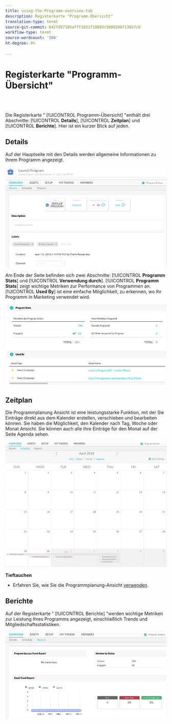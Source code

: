 ```yaml
---
title: using-the-Programm-overview-tab
description: Registerkarte "Programm-Übersicht"
translation-type: tm+mt
source-git-commit: 642fd57105afff1031f18883c5809206f136b7c6
workflow-type: tm+mt
source-wordcount: '168'
ht-degree: 0%

---
```



# Registerkarte &quot;Programm-Übersicht&quot;

<br> 

Die Registerkarte &quot; [!UICONTROL Programm-Übersicht] &quot;enthält drei Abschnitte: [!UICONTROL **Details**], [!UICONTROL **Zeitplan**] und [!UICONTROL **Berichte**]. Hier ist ein kurzer Blick auf jeden.

## Details

Auf der Hauptseite mit den Details werden allgemeine Informationen zu Ihrem Programm angezeigt.

![Bild eins](/help/sky/assets/programs/using-the-program-overview-tab/using-the-program-overview-tab-1.png)

Am Ende der Seite befinden sich zwei Abschnitte: [!UICONTROL **Programm Stats**] und [!UICONTROL **Verwendung durch**]. [!UICONTROL **Programm Stats**] zeigt wichtige Metriken zur Performance von Programmen an. [!UICONTROL **Used By**] ist eine einfache Möglichkeit, zu erkennen, wo Ihr Programm in Marketing verwendet wird.

![Bild zwei](/help/sky/assets/programs/using-the-program-overview-tab/using-the-program-overview-tab-2.png)

## Zeitplan

Die Programmplanung Ansicht ist eine leistungsstarke Funktion, mit der Sie Einträge direkt aus dem Kalender erstellen, verschieben und bearbeiten können. Sie haben die Möglichkeit, den Kalender nach Tag, Woche oder Monat Ansicht. Sie können auch alle Ihre Einträge für den Monat auf der Seite Agenda sehen.

![Bild drei](/help/sky/assets/programs/using-the-program-overview-tab/using-the-program-overview-tab-3.png)

**Tieftauchen**

* Erfahren Sie, wie Sie die Programmplanung-Ansicht [verwenden](/help/sky/navigating-program-schedule-view.md).

## Berichte

Auf der Registerkarte &quot; [!UICONTROL Berichte] &quot;werden wichtige Metriken zur Leistung Ihres Programms angezeigt, einschließlich Trends und Mitgliedschaftsstatistiken.

![Bild vier](/help/sky/assets/programs/using-the-program-overview-tab/using-the-program-overview-tab-4.png)
